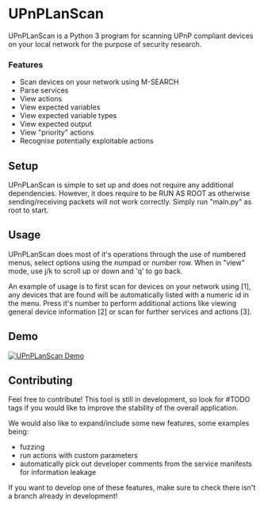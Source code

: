 # UPnPLanScan
UPnPLanScan is a Python 3 program for scanning UPnP compliant devices on your local network for the purpose
of security research.

### Features
- Scan devices on your network using M-SEARCH
- Parse services
- View actions
- View expected variables
- View expected variable types
- View expected output
- View "priority" actions
- Recognise potentially exploitable actions

## Setup
UPnPLanScan is simple to set up and does not require any additional dependencies.
However, it does require to be RUN AS ROOT as otherwise sending/receiving packets will not work correctly.
Simply run "main.py" as root to start.

## Usage
UPnPLanScan does most of it's operations through the use of numbered menus, select options using the numpad or number row.
When in "view" mode, use j/k to scroll up or down and 'q' to go back.

An example of usage is to first scan for devices on your network using [1], any devices that are found will be automatically
listed with a numeric id in the menu. Press it's number to perform additional actions like viewing general device information [2]
or scan for further services and actions [3].

## Demo
[![UPnPLanScan Demo](http://i.imgur.com/cjSqaK1.png)](https://www.youtube.com/watch?v=NjcHfEYuTA8)

## Contributing
Feel free to contribute! This tool is still in development, so look for #TODO tags if you would like to improve the stability of the overall application.

We would also like to expand/include some new features, some examples being:
- fuzzing
- run actions with custom parameters
- automatically pick out developer comments from the service manifests for information leakage

If you want to develop one of these features, make sure to check there isn't a branch already in development!
